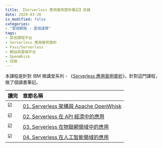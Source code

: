 ```yaml
---
title: 【Serverless 應用案例賞析筆記】目錄
date: 2020-03-26
is_modified: false
categories:
- "雲端網路 › 雲端運算"
tags:
- 其他課程平台
- Serverless 應用案例賞析
- Fass/Serverless
- 網站與雲端平台
- OpenWhisk
- 目錄
--- 
```



本課程是針對 IBM 微講堂系列 - 《[Serverless 應用案例賞析](https://developer.ibm.com/cn/os-academy-serverless/)》，針對這門課程，做了個讀書筆記。

<!--more-->


| 讀完 | 章節名稱                                                                                      |
| ------- |:--------------------------------------------------------------------------------------------- |
| ☑️      | [01. Serverless 架構與 Apache OpenWhisk](/Serverless-Use-Cases-Study-Notes-01)|
| ☑️      | [02. Serverless 在 API 經濟中的應用](/Serverless-Use-Cases-Study-Notes-02)     |
| ☑️      | [03. Serverless 在物聯網領域中的應用](/Serverless-Use-Cases-Study-Notes-03)    |
| ☑️      | [04. Serverless 在人工智能領域的應用](/Serverless-Use-Cases-Study-Notes-04)    |
